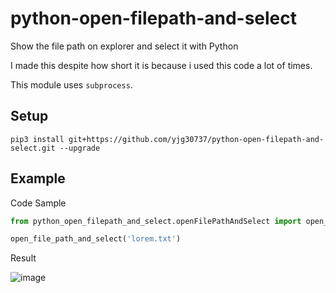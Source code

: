 # python-open-filepath-and-select
Show the file path on explorer and select it with Python

I made this despite how short it is because i used this code a lot of times.

This module uses ```subprocess```.

## Setup
```pip3 install git+https://github.com/yjg30737/python-open-filepath-and-select.git --upgrade```

## Example
Code Sample
```python
from python_open_filepath_and_select.openFilePathAndSelect import open_file_path_and_select

open_file_path_and_select('lorem.txt')
```

Result

![image](https://user-images.githubusercontent.com/55078043/151683821-1ee1ff67-1ef2-41bb-8498-3bfc8bbc12d6.png)
